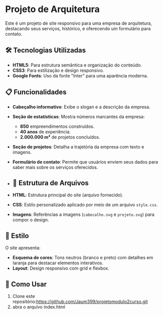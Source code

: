 # Projeto de Arquitetura

Este é um projeto de site responsivo para uma empresa de arquitetura, destacando seus serviços, histórico, e oferecendo um formulário para contato.

## 🛠️ Tecnologias Utilizadas

- **HTML5**: Para estrutura semântica e organização do conteúdo.
- **CSS3**: Para estilização e design responsivo.
- **Google Fonts**: Uso da fonte "Inter" para uma aparência moderna.


## 📋 Funcionalidades

- **Cabeçalho informativo**: Exibe o slogan e a descrição da empresa.
- **Seção de estatísticas**: Mostra números marcantes da empresa:
  - **850** empreendimentos construídos.
  - **40 anos** de experiência.
  - **2.000.000 m²** de projetos concluídos.
- **Seção de projetos**: Detalha a trajetória da empresa com texto e imagens.
- **Formulário de contato**: Permite que usuários enviem seus dados para saber mais sobre os serviços oferecidos.

- ## 📄 Estrutura de Arquivos

- **HTML**: Estrutura principal do site (arquivo fornecido).
- **CSS**: Estilo personalizado aplicado por meio de um arquivo `style.css`.
- **Imagens**: Referências a imagens (`cabecalho.svg` e `projeto.svg`) para compor o design.

## 🎨 Estilo

O site apresenta:

- **Esquema de cores**: Tons neutros (branco e preto) com detalhes em laranja para destacar elementos interativos.
- **Layout**: Design responsivo com grid e flexbox.


## 🚀 Como Usar

1. Clone este repositório:https://github.com/Jaum399/projetomodulo2curso.git
2. abra o arquivo index.html 
